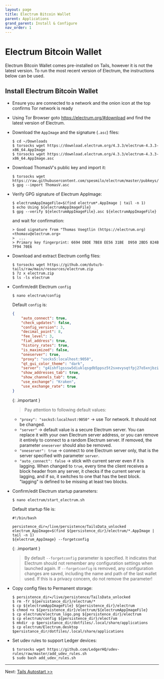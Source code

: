 ```yaml
---
layout: page
title: Electrum Bitcoin Wallet
parent: Applications
grand_parent: Install & Configure
nav_order: 1
---
```


# Electrum Bitcoin Wallet

Electrum Bitcoin Wallet comes pre-installed on Tails, however it is not the latest version.
To run the most recent version of Electrum, the instructions below can be used. 

## Install Electrum Bitcoin Wallet

* Ensure you are connected to a network and the onion icon at the top confirms Tor network is ready


* Using Tor Browser goto https://electrum.org/#download and find the latest version of Electrum.


* Download the `AppImage` and the signature (`.asc`) files:
  ```shell
  $ cd ~/Downloads
  $ torsocks wget https://download.electrum.org/4.3.3/electrum-4.3.3-x86_64.AppImage
  $ torsocks wget https://download.electrum.org/4.3.3/electrum-4.3.3-x86_64.AppImage.asc
  ```


* Download ThomasV's public key and import it:
  ```shell
  $ torsocks wget https://raw.githubusercontent.com/spesmilo/electrum/master/pubkeys/ThomasV.asc
  $ gpg --import ThomasV.asc
  ```

* Verify GPG signature of Electrum AppImage:
  ```shell
  $ electrumAppImageFile=$(find electrum*.AppImage | tail -n 1)
  $ echo Using ${electrumAppImageFile}
  $ gpg --verify ${electrumAppImageFile}.asc ${electrumAppImageFile}
  ```
  and wait for confirmation:
  ```shell
  > Good signature from "Thomas Voegtlin (https://electrum.org) <thomasv@electrum.org>
  >  ...
  > Primary key fingerprint: 6694 D8DE 7BE8 EE56 31BE  D950 2BD5 824B 7F94 70E6
  ```

* Download and extract Electrum config files:
  ```shell
  $ torsocks wget https://github.com/dutu/b-tails/raw/main/resources/electrum.zip
  $ 7z x electrum.zip
  $ ls -ls electrum
  ```

* Confirm/edit Electrum `config`
  ```shell
  $ nano electrum/config
  ```
  Default `config` is:
  ```json
  {
      "auto_connect": true,
      "check_updates": false,
      "config_version": 3,
      "decimal_point": 8,
      "fee_level": 3,
      "fiat_address": true,
      "history_rates": true,
      "is_maximized": false,
      "oneserver": true,
      "proxy": "socks5:localhost:9050",
      "qt_gui_color_theme": "dark",
      "server": "g4ishflgsssw5diuklqsgdb5ppsz5t2sxevysqtfpj27o5xnjbzit4qd.onion:50002:s",
      "show_addresses_tab": true,
      "show_channels_tab": true,
      "use_exchange": "Kraken",
      "use_exchange_rate": true
  }
  ```
  
  {: .important }
  > Pay attention to following default values:
    * `"proxy": "socks5:localhost:9050"` -> use Tor network. It should not be changed.
    * `"server"` -> default value is a secure Electrum server. You can replace it with your own Electrum server address, or you can remove it entirely to connect to a random Electrum server. If removed, the parameter `oneserver` should also be removed.
    * `"oneserver": true`  -> connect to one Electrum server only, that is the server specified with parameter `server`.
    * `"auto_connect": false` -> stick with current server even if it is lagging. When changed to `true`, every time the client receives a block header from any server, it checks if the current server is lagging, and if so, it switches to one that has the best block. "lagging" is defined to be missing at least two blocks. 


* Confirm/edit Electrum startup parameters:
  ```shell
  $ nano electrum/start_electrum.sh
  ```
  Default startup file is:
  ```shell
  #!/bin/bash
  
  persistence_dir=/live/persistence/TailsData_unlocked
  electrum_AppImage=$(find ${persistence_dir}/electrum/*.AppImage | tail -n 1)
  ${electrum_AppImage} --forgetconfig
  ```
  
  {: .important }
  > By default `--forgetconfig` parameter is specified. It indicates that Electrum should not remember any configuration settings when launched again. If `--forgetconfig` is removed, any configuration changes are saved, including the name and path of the last wallet used. If this is a privacy concern, do not remove the parameter!    


* Copy config files to Permanent storage:
  ```shell
  $ persistence_dir=/live/persistence/TailsData_unlocked
  $ rm -fr ${persistance_dir}/electrum/*
  $ cp ${electrumAppImageFile} ${persistence_dir}/electrum
  $ chmod +x ${persistence_dir}/electrum/${electrumAppImageFile}
  $ cp electrum/electrum_logo.png ${persistence_dir}/electrum
  $ cp electrum/config ${persistence_dir}/electrum
  $ mkdir -p $persistance_dir/dotfiles/.local/share/applications
  $ cp electrum/Electrum.desktop $persistance_dir/dotfiles/.local/share/applications
  ```

* Set udev rules to support Ledger devices:
  ```shell
  $ torsocks wget https://github.com/LedgerHQ/udev-rules/raw/master/add_udev_rules.sh
  $ sudo bash add_udev_rules.sh
  ```

---
Next: [Tails Autostart >>](tails_autostart.html)